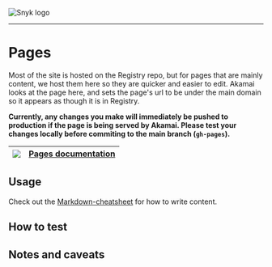 ![Snyk logo](https://snyk.io/style/asset/logo/snyk-print.svg)

***

# Pages

Most of the site is hosted on the Registry repo, but for pages that are mainly content, we host them here so they are quicker and easier to edit. Akamai looks at the page here, and sets the page's url to be under the main domain so it appears as though it is in Registry.

**Currently, any changes you make will immediately be pushed to production if the page is being served by Akamai. Please test your changes locally before commiting to the main branch (`gh-pages`).**

| [![](https://github.com/Snyk/general/blob/master/assets/internal-icons/manual.png?raw=true)](https://github.com/Snyk/pages/wiki) | [Pages documentation](https://github.com/Snyk/pages/wiki) |
| ------------- | ------------- |

## Usage

Check out the [Markdown-cheatsheet](https://github.com/Snyk/general/wiki/Markdown-cheatsheet) for how to write content.

## How to test

## Notes and caveats
